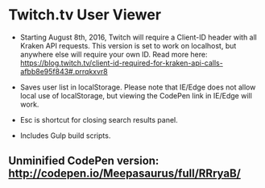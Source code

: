Twitch.tv User Viewer
=====================

- Starting August 8th, 2016, Twitch will require a Client-ID header with all Kraken API requests. This version is set to work on localhost, but anywhere else will require your own ID. Read more here: https://blog.twitch.tv/client-id-required-for-kraken-api-calls-afbb8e95f843#.prrqkxvr8

- Saves user list in localStorage. Please note that IE/Edge does not allow local use of localStorage, but viewing the CodePen link in IE/Edge will work.

- Esc is shortcut for closing search results panel.

- Includes Gulp build scripts.

Unminified CodePen version: http://codepen.io/Meepasaurus/full/RRryaB/
----------------------------------------------------------------------
